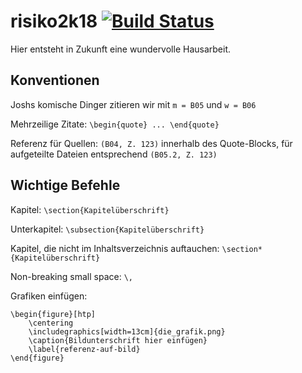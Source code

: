 # risiko2k18 [![Build Status](https://travis-ci.org/mroettgen/risiko2k18.svg?branch=master)](https://travis-ci.org/mroettgen/risiko2k18)
Hier entsteht in Zukunft eine wundervolle Hausarbeit.

## Konventionen
Joshs komische Dinger zitieren wir mit `m = B05` und `w = B06`

Mehrzeilige Zitate: `\begin{quote} ... \end{quote}`

Referenz für Quellen: `(B04, Z. 123)` innerhalb des Quote-Blocks, für aufgeteilte Dateien entsprechend `(B05.2, Z. 123)`

## Wichtige Befehle
Kapitel: `\section{Kapitelüberschrift}`

Unterkapitel: `\subsection{Kapitelüberschrift}`

Kapitel, die nicht im Inhaltsverzeichnis auftauchen: `\section*{Kapitelüberschrift}`

Non-breaking small space: `\,`

Grafiken einfügen:

```
\begin{figure}[htp]
    \centering
    \includegraphics[width=13cm]{die_grafik.png}
    \caption{Bildunterschrift hier einfügen}
    \label{referenz-auf-bild}
\end{figure}
```
